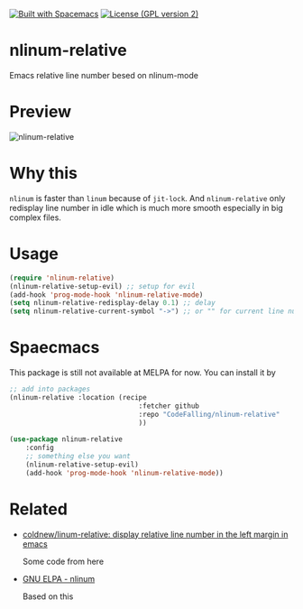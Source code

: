[![Built with Spacemacs](https://cdn.rawgit.com/syl20bnr/spacemacs/442d025779da2f62fc86c2082703697714db6514/assets/spacemacs-badge.svg)](http://github.com/syl20bnr/spacemacs)
[![License (GPL version 2)](https://img.shields.io/badge/license-GNU%20GPL%20version%202-blue.svg?style=flat-square)](http://opensource.org/licenses/GPL-2.0)

# nlinum-relative
Emacs relative line number besed on nlinum-mode

# Preview
![nlinum-relative](https://cloud.githubusercontent.com/assets/5436704/15207154/cafea3fa-1856-11e6-8f01-26a3832bf1fd.gif)

# Why this
`nlinum` is faster than `linum` because of `jit-lock`. And `nlinum-relative` only redisplay line number in idle which is much more smooth especially in big complex files.

# Usage

``` lisp
(require 'nlinum-relative)
(nlinum-relative-setup-evil) ;; setup for evil
(add-hook 'prog-mode-hook 'nlinum-relative-mode)
(setq nlinum-relative-redisplay-delay 0.1) ;; delay
(setq nlinum-relative-current-symbol "->") ;; or "" for current line number
```

# Spaecmacs

This package is still not available at MELPA for now. You can install it by 

```lisp
;; add into packages
(nlinum-relative :location (recipe
                                :fetcher github
                                :repo "CodeFalling/nlinum-relative"
                                ))
                                
(use-package nlinum-relative
    :config
    ;; something else you want
    (nlinum-relative-setup-evil)
    (add-hook 'prog-mode-hook 'nlinum-relative-mode))
```

# Related

- [coldnew/linum-relative: display relative line number in the left margin in emacs](https://github.com/coldnew/linum-relative)

  Some code from here

- [GNU ELPA - nlinum](https://elpa.gnu.org/packages/nlinum.html)

  Based on this
